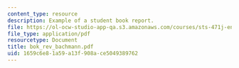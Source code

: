 ```yaml
---
content_type: resource
description: Example of a student book report.
file: https://ol-ocw-studio-app-qa.s3.amazonaws.com/courses/sts-471j-engineering-apollo-the-moon-project-as-a-complex-system-spring-2007/1659c6e81a59a13f908ace5049389762_bok_rev_bachmann.pdf
file_type: application/pdf
resourcetype: Document
title: bok_rev_bachmann.pdf
uid: 1659c6e8-1a59-a13f-908a-ce5049389762
---
```

